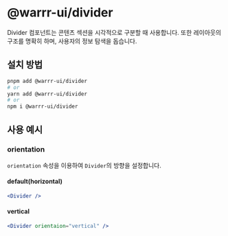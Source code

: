 # @warrr-ui/divider

Divider 컴포넌트는 콘텐츠 섹션을 시각적으로 구분할 때 사용합니다. 또한 레이아웃의 구조를 명확히 하며, 사용자의 정보 탐색을 돕습니다.

## 설치 방법

```bash
pnpm add @warrr-ui/divider
# or
yarn add @warrr-ui/divider
# or
npm i @warrr-ui/divider
```

## 사용 예시

### orientation

`orientation` 속성을 이용하여 `Divider`의 방향을 설정합니다.

#### default(horizontal)

```jsx
<Divider />
```

#### vertical

```jsx
<Divider orientaion="vertical" />
```
